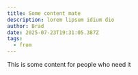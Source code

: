```yaml
---
title: Some content mate
description: lorem lipsum idium dio
author: Brad
date: 2025-07-23T19:31:05.387Z
tags:
  - from
---
```

This is some content for people who need it